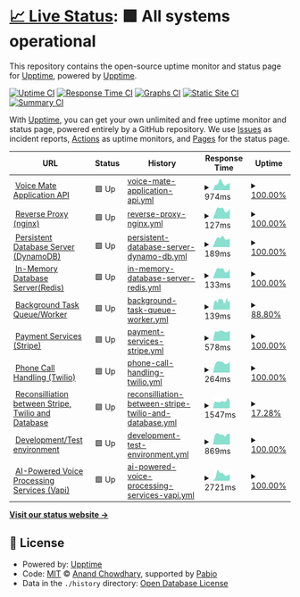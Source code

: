 # [📈 Live Status](https://demo.upptime.js.org): <!--live status--> **🟩 All systems operational**

This repository contains the open-source uptime monitor and status page for [Upptime](https://upptime.js.org), powered by [Upptime](https://github.com/upptime/upptime).

[![Uptime CI](https://github.com/Voice-Mate/status-page/workflows/Uptime%20CI/badge.svg)](https://github.com/Voice-Mate/status-page/actions?query=workflow%3A%22Uptime+CI%22)
[![Response Time CI](https://github.com/Voice-Mate/status-page/workflows/Response%20Time%20CI/badge.svg)](https://github.com/Voice-Mate/status-page/actions?query=workflow%3A%22Response+Time+CI%22)
[![Graphs CI](https://github.com/Voice-Mate/status-page/workflows/Graphs%20CI/badge.svg)](https://github.com/Voice-Mate/status-page/actions?query=workflow%3A%22Graphs+CI%22)
[![Static Site CI](https://github.com/Voice-Mate/status-page/workflows/Static%20Site%20CI/badge.svg)](https://github.com/Voice-Mate/status-page/actions?query=workflow%3A%22Static+Site+CI%22)
[![Summary CI](https://github.com/Voice-Mate/status-page/workflows/Summary%20CI/badge.svg)](https://github.com/Voice-Mate/status-page/actions?query=workflow%3A%22Summary+CI%22)

With [Upptime](https://upptime.js.org), you can get your own unlimited and free uptime monitor and status page, powered entirely by a GitHub repository. We use [Issues](https://github.com/upptime/upptime/issues) as incident reports, [Actions](https://github.com/Voice-Mate/status-page/actions) as uptime monitors, and [Pages](https://demo.upptime.js.org) for the status page.

<!--start: status pages-->
<!-- This summary is generated by Upptime (https://github.com/upptime/upptime) -->
<!-- Do not edit this manually, your changes will be overwritten -->
<!-- prettier-ignore -->
| URL | Status | History | Response Time | Uptime |
| --- | ------ | ------- | ------------- | ------ |
| <img alt="" src="https://icons.duckduckgo.com/ip3/voicemate.nl.ico" height="13"> [Voice Mate Application API](https://voicemate.nl/fastapistatus) | 🟩 Up | [voice-mate-application-api.yml](https://github.com/Voice-Mate/status-page/commits/HEAD/history/voice-mate-application-api.yml) | <details><summary><img alt="Response time graph" src="./graphs/voice-mate-application-api/response-time-week.png" height="20"> 974ms</summary><br><a href="https://status.voicemate.nl/history/voice-mate-application-api"><img alt="Response time 768" src="https://img.shields.io/endpoint?url=https%3A%2F%2Fraw.githubusercontent.com%2FVoice-Mate%2Fstatus-page%2FHEAD%2Fapi%2Fvoice-mate-application-api%2Fresponse-time.json"></a><br><a href="https://status.voicemate.nl/history/voice-mate-application-api"><img alt="24-hour response time 886" src="https://img.shields.io/endpoint?url=https%3A%2F%2Fraw.githubusercontent.com%2FVoice-Mate%2Fstatus-page%2FHEAD%2Fapi%2Fvoice-mate-application-api%2Fresponse-time-day.json"></a><br><a href="https://status.voicemate.nl/history/voice-mate-application-api"><img alt="7-day response time 974" src="https://img.shields.io/endpoint?url=https%3A%2F%2Fraw.githubusercontent.com%2FVoice-Mate%2Fstatus-page%2FHEAD%2Fapi%2Fvoice-mate-application-api%2Fresponse-time-week.json"></a><br><a href="https://status.voicemate.nl/history/voice-mate-application-api"><img alt="30-day response time 946" src="https://img.shields.io/endpoint?url=https%3A%2F%2Fraw.githubusercontent.com%2FVoice-Mate%2Fstatus-page%2FHEAD%2Fapi%2Fvoice-mate-application-api%2Fresponse-time-month.json"></a><br><a href="https://status.voicemate.nl/history/voice-mate-application-api"><img alt="1-year response time 768" src="https://img.shields.io/endpoint?url=https%3A%2F%2Fraw.githubusercontent.com%2FVoice-Mate%2Fstatus-page%2FHEAD%2Fapi%2Fvoice-mate-application-api%2Fresponse-time-year.json"></a></details> | <details><summary><a href="https://status.voicemate.nl/history/voice-mate-application-api">100.00%</a></summary><a href="https://status.voicemate.nl/history/voice-mate-application-api"><img alt="All-time uptime 99.99%" src="https://img.shields.io/endpoint?url=https%3A%2F%2Fraw.githubusercontent.com%2FVoice-Mate%2Fstatus-page%2FHEAD%2Fapi%2Fvoice-mate-application-api%2Fuptime.json"></a><br><a href="https://status.voicemate.nl/history/voice-mate-application-api"><img alt="24-hour uptime 100.00%" src="https://img.shields.io/endpoint?url=https%3A%2F%2Fraw.githubusercontent.com%2FVoice-Mate%2Fstatus-page%2FHEAD%2Fapi%2Fvoice-mate-application-api%2Fuptime-day.json"></a><br><a href="https://status.voicemate.nl/history/voice-mate-application-api"><img alt="7-day uptime 100.00%" src="https://img.shields.io/endpoint?url=https%3A%2F%2Fraw.githubusercontent.com%2FVoice-Mate%2Fstatus-page%2FHEAD%2Fapi%2Fvoice-mate-application-api%2Fuptime-week.json"></a><br><a href="https://status.voicemate.nl/history/voice-mate-application-api"><img alt="30-day uptime 100.00%" src="https://img.shields.io/endpoint?url=https%3A%2F%2Fraw.githubusercontent.com%2FVoice-Mate%2Fstatus-page%2FHEAD%2Fapi%2Fvoice-mate-application-api%2Fuptime-month.json"></a><br><a href="https://status.voicemate.nl/history/voice-mate-application-api"><img alt="1-year uptime 99.99%" src="https://img.shields.io/endpoint?url=https%3A%2F%2Fraw.githubusercontent.com%2FVoice-Mate%2Fstatus-page%2FHEAD%2Fapi%2Fvoice-mate-application-api%2Fuptime-year.json"></a></details>
| <img alt="" src="https://icons.duckduckgo.com/ip3/voicemate.nl.ico" height="13"> [Reverse Proxy (nginx)](https://voicemate.nl/healthcheck) | 🟩 Up | [reverse-proxy-nginx.yml](https://github.com/Voice-Mate/status-page/commits/HEAD/history/reverse-proxy-nginx.yml) | <details><summary><img alt="Response time graph" src="./graphs/reverse-proxy-nginx/response-time-week.png" height="20"> 127ms</summary><br><a href="https://status.voicemate.nl/history/reverse-proxy-nginx"><img alt="Response time 118" src="https://img.shields.io/endpoint?url=https%3A%2F%2Fraw.githubusercontent.com%2FVoice-Mate%2Fstatus-page%2FHEAD%2Fapi%2Freverse-proxy-nginx%2Fresponse-time.json"></a><br><a href="https://status.voicemate.nl/history/reverse-proxy-nginx"><img alt="24-hour response time 95" src="https://img.shields.io/endpoint?url=https%3A%2F%2Fraw.githubusercontent.com%2FVoice-Mate%2Fstatus-page%2FHEAD%2Fapi%2Freverse-proxy-nginx%2Fresponse-time-day.json"></a><br><a href="https://status.voicemate.nl/history/reverse-proxy-nginx"><img alt="7-day response time 127" src="https://img.shields.io/endpoint?url=https%3A%2F%2Fraw.githubusercontent.com%2FVoice-Mate%2Fstatus-page%2FHEAD%2Fapi%2Freverse-proxy-nginx%2Fresponse-time-week.json"></a><br><a href="https://status.voicemate.nl/history/reverse-proxy-nginx"><img alt="30-day response time 118" src="https://img.shields.io/endpoint?url=https%3A%2F%2Fraw.githubusercontent.com%2FVoice-Mate%2Fstatus-page%2FHEAD%2Fapi%2Freverse-proxy-nginx%2Fresponse-time-month.json"></a><br><a href="https://status.voicemate.nl/history/reverse-proxy-nginx"><img alt="1-year response time 118" src="https://img.shields.io/endpoint?url=https%3A%2F%2Fraw.githubusercontent.com%2FVoice-Mate%2Fstatus-page%2FHEAD%2Fapi%2Freverse-proxy-nginx%2Fresponse-time-year.json"></a></details> | <details><summary><a href="https://status.voicemate.nl/history/reverse-proxy-nginx">100.00%</a></summary><a href="https://status.voicemate.nl/history/reverse-proxy-nginx"><img alt="All-time uptime 100.00%" src="https://img.shields.io/endpoint?url=https%3A%2F%2Fraw.githubusercontent.com%2FVoice-Mate%2Fstatus-page%2FHEAD%2Fapi%2Freverse-proxy-nginx%2Fuptime.json"></a><br><a href="https://status.voicemate.nl/history/reverse-proxy-nginx"><img alt="24-hour uptime 100.00%" src="https://img.shields.io/endpoint?url=https%3A%2F%2Fraw.githubusercontent.com%2FVoice-Mate%2Fstatus-page%2FHEAD%2Fapi%2Freverse-proxy-nginx%2Fuptime-day.json"></a><br><a href="https://status.voicemate.nl/history/reverse-proxy-nginx"><img alt="7-day uptime 100.00%" src="https://img.shields.io/endpoint?url=https%3A%2F%2Fraw.githubusercontent.com%2FVoice-Mate%2Fstatus-page%2FHEAD%2Fapi%2Freverse-proxy-nginx%2Fuptime-week.json"></a><br><a href="https://status.voicemate.nl/history/reverse-proxy-nginx"><img alt="30-day uptime 100.00%" src="https://img.shields.io/endpoint?url=https%3A%2F%2Fraw.githubusercontent.com%2FVoice-Mate%2Fstatus-page%2FHEAD%2Fapi%2Freverse-proxy-nginx%2Fuptime-month.json"></a><br><a href="https://status.voicemate.nl/history/reverse-proxy-nginx"><img alt="1-year uptime 100.00%" src="https://img.shields.io/endpoint?url=https%3A%2F%2Fraw.githubusercontent.com%2FVoice-Mate%2Fstatus-page%2FHEAD%2Fapi%2Freverse-proxy-nginx%2Fuptime-year.json"></a></details>
| <img alt="" src="https://icons.duckduckgo.com/ip3/voicemate.nl.ico" height="13"> [Persistent Database Server (DynamoDB)](https://voicemate.nl/databasestatus) | 🟩 Up | [persistent-database-server-dynamo-db.yml](https://github.com/Voice-Mate/status-page/commits/HEAD/history/persistent-database-server-dynamo-db.yml) | <details><summary><img alt="Response time graph" src="./graphs/persistent-database-server-dynamo-db/response-time-week.png" height="20"> 189ms</summary><br><a href="https://status.voicemate.nl/history/persistent-database-server-dynamo-db"><img alt="Response time 180" src="https://img.shields.io/endpoint?url=https%3A%2F%2Fraw.githubusercontent.com%2FVoice-Mate%2Fstatus-page%2FHEAD%2Fapi%2Fpersistent-database-server-dynamo-db%2Fresponse-time.json"></a><br><a href="https://status.voicemate.nl/history/persistent-database-server-dynamo-db"><img alt="24-hour response time 148" src="https://img.shields.io/endpoint?url=https%3A%2F%2Fraw.githubusercontent.com%2FVoice-Mate%2Fstatus-page%2FHEAD%2Fapi%2Fpersistent-database-server-dynamo-db%2Fresponse-time-day.json"></a><br><a href="https://status.voicemate.nl/history/persistent-database-server-dynamo-db"><img alt="7-day response time 189" src="https://img.shields.io/endpoint?url=https%3A%2F%2Fraw.githubusercontent.com%2FVoice-Mate%2Fstatus-page%2FHEAD%2Fapi%2Fpersistent-database-server-dynamo-db%2Fresponse-time-week.json"></a><br><a href="https://status.voicemate.nl/history/persistent-database-server-dynamo-db"><img alt="30-day response time 172" src="https://img.shields.io/endpoint?url=https%3A%2F%2Fraw.githubusercontent.com%2FVoice-Mate%2Fstatus-page%2FHEAD%2Fapi%2Fpersistent-database-server-dynamo-db%2Fresponse-time-month.json"></a><br><a href="https://status.voicemate.nl/history/persistent-database-server-dynamo-db"><img alt="1-year response time 180" src="https://img.shields.io/endpoint?url=https%3A%2F%2Fraw.githubusercontent.com%2FVoice-Mate%2Fstatus-page%2FHEAD%2Fapi%2Fpersistent-database-server-dynamo-db%2Fresponse-time-year.json"></a></details> | <details><summary><a href="https://status.voicemate.nl/history/persistent-database-server-dynamo-db">100.00%</a></summary><a href="https://status.voicemate.nl/history/persistent-database-server-dynamo-db"><img alt="All-time uptime 99.99%" src="https://img.shields.io/endpoint?url=https%3A%2F%2Fraw.githubusercontent.com%2FVoice-Mate%2Fstatus-page%2FHEAD%2Fapi%2Fpersistent-database-server-dynamo-db%2Fuptime.json"></a><br><a href="https://status.voicemate.nl/history/persistent-database-server-dynamo-db"><img alt="24-hour uptime 100.00%" src="https://img.shields.io/endpoint?url=https%3A%2F%2Fraw.githubusercontent.com%2FVoice-Mate%2Fstatus-page%2FHEAD%2Fapi%2Fpersistent-database-server-dynamo-db%2Fuptime-day.json"></a><br><a href="https://status.voicemate.nl/history/persistent-database-server-dynamo-db"><img alt="7-day uptime 100.00%" src="https://img.shields.io/endpoint?url=https%3A%2F%2Fraw.githubusercontent.com%2FVoice-Mate%2Fstatus-page%2FHEAD%2Fapi%2Fpersistent-database-server-dynamo-db%2Fuptime-week.json"></a><br><a href="https://status.voicemate.nl/history/persistent-database-server-dynamo-db"><img alt="30-day uptime 100.00%" src="https://img.shields.io/endpoint?url=https%3A%2F%2Fraw.githubusercontent.com%2FVoice-Mate%2Fstatus-page%2FHEAD%2Fapi%2Fpersistent-database-server-dynamo-db%2Fuptime-month.json"></a><br><a href="https://status.voicemate.nl/history/persistent-database-server-dynamo-db"><img alt="1-year uptime 99.99%" src="https://img.shields.io/endpoint?url=https%3A%2F%2Fraw.githubusercontent.com%2FVoice-Mate%2Fstatus-page%2FHEAD%2Fapi%2Fpersistent-database-server-dynamo-db%2Fuptime-year.json"></a></details>
| <img alt="" src="https://icons.duckduckgo.com/ip3/voicemate.nl.ico" height="13"> [In-Memory Database Server(Redis)](https://voicemate.nl/redisstatus) | 🟩 Up | [in-memory-database-server-redis.yml](https://github.com/Voice-Mate/status-page/commits/HEAD/history/in-memory-database-server-redis.yml) | <details><summary><img alt="Response time graph" src="./graphs/in-memory-database-server-redis/response-time-week.png" height="20"> 133ms</summary><br><a href="https://status.voicemate.nl/history/in-memory-database-server-redis"><img alt="Response time 230" src="https://img.shields.io/endpoint?url=https%3A%2F%2Fraw.githubusercontent.com%2FVoice-Mate%2Fstatus-page%2FHEAD%2Fapi%2Fin-memory-database-server-redis%2Fresponse-time.json"></a><br><a href="https://status.voicemate.nl/history/in-memory-database-server-redis"><img alt="24-hour response time 103" src="https://img.shields.io/endpoint?url=https%3A%2F%2Fraw.githubusercontent.com%2FVoice-Mate%2Fstatus-page%2FHEAD%2Fapi%2Fin-memory-database-server-redis%2Fresponse-time-day.json"></a><br><a href="https://status.voicemate.nl/history/in-memory-database-server-redis"><img alt="7-day response time 133" src="https://img.shields.io/endpoint?url=https%3A%2F%2Fraw.githubusercontent.com%2FVoice-Mate%2Fstatus-page%2FHEAD%2Fapi%2Fin-memory-database-server-redis%2Fresponse-time-week.json"></a><br><a href="https://status.voicemate.nl/history/in-memory-database-server-redis"><img alt="30-day response time 502" src="https://img.shields.io/endpoint?url=https%3A%2F%2Fraw.githubusercontent.com%2FVoice-Mate%2Fstatus-page%2FHEAD%2Fapi%2Fin-memory-database-server-redis%2Fresponse-time-month.json"></a><br><a href="https://status.voicemate.nl/history/in-memory-database-server-redis"><img alt="1-year response time 230" src="https://img.shields.io/endpoint?url=https%3A%2F%2Fraw.githubusercontent.com%2FVoice-Mate%2Fstatus-page%2FHEAD%2Fapi%2Fin-memory-database-server-redis%2Fresponse-time-year.json"></a></details> | <details><summary><a href="https://status.voicemate.nl/history/in-memory-database-server-redis">100.00%</a></summary><a href="https://status.voicemate.nl/history/in-memory-database-server-redis"><img alt="All-time uptime 99.99%" src="https://img.shields.io/endpoint?url=https%3A%2F%2Fraw.githubusercontent.com%2FVoice-Mate%2Fstatus-page%2FHEAD%2Fapi%2Fin-memory-database-server-redis%2Fuptime.json"></a><br><a href="https://status.voicemate.nl/history/in-memory-database-server-redis"><img alt="24-hour uptime 100.00%" src="https://img.shields.io/endpoint?url=https%3A%2F%2Fraw.githubusercontent.com%2FVoice-Mate%2Fstatus-page%2FHEAD%2Fapi%2Fin-memory-database-server-redis%2Fuptime-day.json"></a><br><a href="https://status.voicemate.nl/history/in-memory-database-server-redis"><img alt="7-day uptime 100.00%" src="https://img.shields.io/endpoint?url=https%3A%2F%2Fraw.githubusercontent.com%2FVoice-Mate%2Fstatus-page%2FHEAD%2Fapi%2Fin-memory-database-server-redis%2Fuptime-week.json"></a><br><a href="https://status.voicemate.nl/history/in-memory-database-server-redis"><img alt="30-day uptime 99.96%" src="https://img.shields.io/endpoint?url=https%3A%2F%2Fraw.githubusercontent.com%2FVoice-Mate%2Fstatus-page%2FHEAD%2Fapi%2Fin-memory-database-server-redis%2Fuptime-month.json"></a><br><a href="https://status.voicemate.nl/history/in-memory-database-server-redis"><img alt="1-year uptime 99.99%" src="https://img.shields.io/endpoint?url=https%3A%2F%2Fraw.githubusercontent.com%2FVoice-Mate%2Fstatus-page%2FHEAD%2Fapi%2Fin-memory-database-server-redis%2Fuptime-year.json"></a></details>
| <img alt="" src="https://icons.duckduckgo.com/ip3/voicemate.nl.ico" height="13"> [Background Task Queue/Worker](https://voicemate.nl/failed_tasks) | 🟩 Up | [background-task-queue-worker.yml](https://github.com/Voice-Mate/status-page/commits/HEAD/history/background-task-queue-worker.yml) | <details><summary><img alt="Response time graph" src="./graphs/background-task-queue-worker/response-time-week.png" height="20"> 139ms</summary><br><a href="https://status.voicemate.nl/history/background-task-queue-worker"><img alt="Response time 128" src="https://img.shields.io/endpoint?url=https%3A%2F%2Fraw.githubusercontent.com%2FVoice-Mate%2Fstatus-page%2FHEAD%2Fapi%2Fbackground-task-queue-worker%2Fresponse-time.json"></a><br><a href="https://status.voicemate.nl/history/background-task-queue-worker"><img alt="24-hour response time 102" src="https://img.shields.io/endpoint?url=https%3A%2F%2Fraw.githubusercontent.com%2FVoice-Mate%2Fstatus-page%2FHEAD%2Fapi%2Fbackground-task-queue-worker%2Fresponse-time-day.json"></a><br><a href="https://status.voicemate.nl/history/background-task-queue-worker"><img alt="7-day response time 139" src="https://img.shields.io/endpoint?url=https%3A%2F%2Fraw.githubusercontent.com%2FVoice-Mate%2Fstatus-page%2FHEAD%2Fapi%2Fbackground-task-queue-worker%2Fresponse-time-week.json"></a><br><a href="https://status.voicemate.nl/history/background-task-queue-worker"><img alt="30-day response time 137" src="https://img.shields.io/endpoint?url=https%3A%2F%2Fraw.githubusercontent.com%2FVoice-Mate%2Fstatus-page%2FHEAD%2Fapi%2Fbackground-task-queue-worker%2Fresponse-time-month.json"></a><br><a href="https://status.voicemate.nl/history/background-task-queue-worker"><img alt="1-year response time 128" src="https://img.shields.io/endpoint?url=https%3A%2F%2Fraw.githubusercontent.com%2FVoice-Mate%2Fstatus-page%2FHEAD%2Fapi%2Fbackground-task-queue-worker%2Fresponse-time-year.json"></a></details> | <details><summary><a href="https://status.voicemate.nl/history/background-task-queue-worker">88.80%</a></summary><a href="https://status.voicemate.nl/history/background-task-queue-worker"><img alt="All-time uptime 77.33%" src="https://img.shields.io/endpoint?url=https%3A%2F%2Fraw.githubusercontent.com%2FVoice-Mate%2Fstatus-page%2FHEAD%2Fapi%2Fbackground-task-queue-worker%2Fuptime.json"></a><br><a href="https://status.voicemate.nl/history/background-task-queue-worker"><img alt="24-hour uptime 100.00%" src="https://img.shields.io/endpoint?url=https%3A%2F%2Fraw.githubusercontent.com%2FVoice-Mate%2Fstatus-page%2FHEAD%2Fapi%2Fbackground-task-queue-worker%2Fuptime-day.json"></a><br><a href="https://status.voicemate.nl/history/background-task-queue-worker"><img alt="7-day uptime 88.80%" src="https://img.shields.io/endpoint?url=https%3A%2F%2Fraw.githubusercontent.com%2FVoice-Mate%2Fstatus-page%2FHEAD%2Fapi%2Fbackground-task-queue-worker%2Fuptime-week.json"></a><br><a href="https://status.voicemate.nl/history/background-task-queue-worker"><img alt="30-day uptime 76.57%" src="https://img.shields.io/endpoint?url=https%3A%2F%2Fraw.githubusercontent.com%2FVoice-Mate%2Fstatus-page%2FHEAD%2Fapi%2Fbackground-task-queue-worker%2Fuptime-month.json"></a><br><a href="https://status.voicemate.nl/history/background-task-queue-worker"><img alt="1-year uptime 77.33%" src="https://img.shields.io/endpoint?url=https%3A%2F%2Fraw.githubusercontent.com%2FVoice-Mate%2Fstatus-page%2FHEAD%2Fapi%2Fbackground-task-queue-worker%2Fuptime-year.json"></a></details>
| <img alt="" src="https://icons.duckduckgo.com/ip3/voicemate.nl.ico" height="13"> [Payment Services (Stripe)](https://voicemate.nl/stripestatus) | 🟩 Up | [payment-services-stripe.yml](https://github.com/Voice-Mate/status-page/commits/HEAD/history/payment-services-stripe.yml) | <details><summary><img alt="Response time graph" src="./graphs/payment-services-stripe/response-time-week.png" height="20"> 578ms</summary><br><a href="https://status.voicemate.nl/history/payment-services-stripe"><img alt="Response time 534" src="https://img.shields.io/endpoint?url=https%3A%2F%2Fraw.githubusercontent.com%2FVoice-Mate%2Fstatus-page%2FHEAD%2Fapi%2Fpayment-services-stripe%2Fresponse-time.json"></a><br><a href="https://status.voicemate.nl/history/payment-services-stripe"><img alt="24-hour response time 547" src="https://img.shields.io/endpoint?url=https%3A%2F%2Fraw.githubusercontent.com%2FVoice-Mate%2Fstatus-page%2FHEAD%2Fapi%2Fpayment-services-stripe%2Fresponse-time-day.json"></a><br><a href="https://status.voicemate.nl/history/payment-services-stripe"><img alt="7-day response time 578" src="https://img.shields.io/endpoint?url=https%3A%2F%2Fraw.githubusercontent.com%2FVoice-Mate%2Fstatus-page%2FHEAD%2Fapi%2Fpayment-services-stripe%2Fresponse-time-week.json"></a><br><a href="https://status.voicemate.nl/history/payment-services-stripe"><img alt="30-day response time 573" src="https://img.shields.io/endpoint?url=https%3A%2F%2Fraw.githubusercontent.com%2FVoice-Mate%2Fstatus-page%2FHEAD%2Fapi%2Fpayment-services-stripe%2Fresponse-time-month.json"></a><br><a href="https://status.voicemate.nl/history/payment-services-stripe"><img alt="1-year response time 534" src="https://img.shields.io/endpoint?url=https%3A%2F%2Fraw.githubusercontent.com%2FVoice-Mate%2Fstatus-page%2FHEAD%2Fapi%2Fpayment-services-stripe%2Fresponse-time-year.json"></a></details> | <details><summary><a href="https://status.voicemate.nl/history/payment-services-stripe">100.00%</a></summary><a href="https://status.voicemate.nl/history/payment-services-stripe"><img alt="All-time uptime 99.99%" src="https://img.shields.io/endpoint?url=https%3A%2F%2Fraw.githubusercontent.com%2FVoice-Mate%2Fstatus-page%2FHEAD%2Fapi%2Fpayment-services-stripe%2Fuptime.json"></a><br><a href="https://status.voicemate.nl/history/payment-services-stripe"><img alt="24-hour uptime 100.00%" src="https://img.shields.io/endpoint?url=https%3A%2F%2Fraw.githubusercontent.com%2FVoice-Mate%2Fstatus-page%2FHEAD%2Fapi%2Fpayment-services-stripe%2Fuptime-day.json"></a><br><a href="https://status.voicemate.nl/history/payment-services-stripe"><img alt="7-day uptime 100.00%" src="https://img.shields.io/endpoint?url=https%3A%2F%2Fraw.githubusercontent.com%2FVoice-Mate%2Fstatus-page%2FHEAD%2Fapi%2Fpayment-services-stripe%2Fuptime-week.json"></a><br><a href="https://status.voicemate.nl/history/payment-services-stripe"><img alt="30-day uptime 99.96%" src="https://img.shields.io/endpoint?url=https%3A%2F%2Fraw.githubusercontent.com%2FVoice-Mate%2Fstatus-page%2FHEAD%2Fapi%2Fpayment-services-stripe%2Fuptime-month.json"></a><br><a href="https://status.voicemate.nl/history/payment-services-stripe"><img alt="1-year uptime 99.99%" src="https://img.shields.io/endpoint?url=https%3A%2F%2Fraw.githubusercontent.com%2FVoice-Mate%2Fstatus-page%2FHEAD%2Fapi%2Fpayment-services-stripe%2Fuptime-year.json"></a></details>
| <img alt="" src="https://icons.duckduckgo.com/ip3/voicemate.nl.ico" height="13"> [Phone Call Handling (Twilio)](https://voicemate.nl/twiliostatus) | 🟩 Up | [phone-call-handling-twilio.yml](https://github.com/Voice-Mate/status-page/commits/HEAD/history/phone-call-handling-twilio.yml) | <details><summary><img alt="Response time graph" src="./graphs/phone-call-handling-twilio/response-time-week.png" height="20"> 264ms</summary><br><a href="https://status.voicemate.nl/history/phone-call-handling-twilio"><img alt="Response time 292" src="https://img.shields.io/endpoint?url=https%3A%2F%2Fraw.githubusercontent.com%2FVoice-Mate%2Fstatus-page%2FHEAD%2Fapi%2Fphone-call-handling-twilio%2Fresponse-time.json"></a><br><a href="https://status.voicemate.nl/history/phone-call-handling-twilio"><img alt="24-hour response time 224" src="https://img.shields.io/endpoint?url=https%3A%2F%2Fraw.githubusercontent.com%2FVoice-Mate%2Fstatus-page%2FHEAD%2Fapi%2Fphone-call-handling-twilio%2Fresponse-time-day.json"></a><br><a href="https://status.voicemate.nl/history/phone-call-handling-twilio"><img alt="7-day response time 264" src="https://img.shields.io/endpoint?url=https%3A%2F%2Fraw.githubusercontent.com%2FVoice-Mate%2Fstatus-page%2FHEAD%2Fapi%2Fphone-call-handling-twilio%2Fresponse-time-week.json"></a><br><a href="https://status.voicemate.nl/history/phone-call-handling-twilio"><img alt="30-day response time 276" src="https://img.shields.io/endpoint?url=https%3A%2F%2Fraw.githubusercontent.com%2FVoice-Mate%2Fstatus-page%2FHEAD%2Fapi%2Fphone-call-handling-twilio%2Fresponse-time-month.json"></a><br><a href="https://status.voicemate.nl/history/phone-call-handling-twilio"><img alt="1-year response time 292" src="https://img.shields.io/endpoint?url=https%3A%2F%2Fraw.githubusercontent.com%2FVoice-Mate%2Fstatus-page%2FHEAD%2Fapi%2Fphone-call-handling-twilio%2Fresponse-time-year.json"></a></details> | <details><summary><a href="https://status.voicemate.nl/history/phone-call-handling-twilio">100.00%</a></summary><a href="https://status.voicemate.nl/history/phone-call-handling-twilio"><img alt="All-time uptime 99.99%" src="https://img.shields.io/endpoint?url=https%3A%2F%2Fraw.githubusercontent.com%2FVoice-Mate%2Fstatus-page%2FHEAD%2Fapi%2Fphone-call-handling-twilio%2Fuptime.json"></a><br><a href="https://status.voicemate.nl/history/phone-call-handling-twilio"><img alt="24-hour uptime 100.00%" src="https://img.shields.io/endpoint?url=https%3A%2F%2Fraw.githubusercontent.com%2FVoice-Mate%2Fstatus-page%2FHEAD%2Fapi%2Fphone-call-handling-twilio%2Fuptime-day.json"></a><br><a href="https://status.voicemate.nl/history/phone-call-handling-twilio"><img alt="7-day uptime 100.00%" src="https://img.shields.io/endpoint?url=https%3A%2F%2Fraw.githubusercontent.com%2FVoice-Mate%2Fstatus-page%2FHEAD%2Fapi%2Fphone-call-handling-twilio%2Fuptime-week.json"></a><br><a href="https://status.voicemate.nl/history/phone-call-handling-twilio"><img alt="30-day uptime 99.96%" src="https://img.shields.io/endpoint?url=https%3A%2F%2Fraw.githubusercontent.com%2FVoice-Mate%2Fstatus-page%2FHEAD%2Fapi%2Fphone-call-handling-twilio%2Fuptime-month.json"></a><br><a href="https://status.voicemate.nl/history/phone-call-handling-twilio"><img alt="1-year uptime 99.99%" src="https://img.shields.io/endpoint?url=https%3A%2F%2Fraw.githubusercontent.com%2FVoice-Mate%2Fstatus-page%2FHEAD%2Fapi%2Fphone-call-handling-twilio%2Fuptime-year.json"></a></details>
| <img alt="" src="https://icons.duckduckgo.com/ip3/voicemate.nl.ico" height="13"> [Reconsilliation between Stripe, Twilio and Database](https://voicemate.nl/databases_in_sync) | 🟩 Up | [reconsilliation-between-stripe-twilio-and-database.yml](https://github.com/Voice-Mate/status-page/commits/HEAD/history/reconsilliation-between-stripe-twilio-and-database.yml) | <details><summary><img alt="Response time graph" src="./graphs/reconsilliation-between-stripe-twilio-and-database/response-time-week.png" height="20"> 1547ms</summary><br><a href="https://status.voicemate.nl/history/reconsilliation-between-stripe-twilio-and-database"><img alt="Response time 1531" src="https://img.shields.io/endpoint?url=https%3A%2F%2Fraw.githubusercontent.com%2FVoice-Mate%2Fstatus-page%2FHEAD%2Fapi%2Freconsilliation-between-stripe-twilio-and-database%2Fresponse-time.json"></a><br><a href="https://status.voicemate.nl/history/reconsilliation-between-stripe-twilio-and-database"><img alt="24-hour response time 1476" src="https://img.shields.io/endpoint?url=https%3A%2F%2Fraw.githubusercontent.com%2FVoice-Mate%2Fstatus-page%2FHEAD%2Fapi%2Freconsilliation-between-stripe-twilio-and-database%2Fresponse-time-day.json"></a><br><a href="https://status.voicemate.nl/history/reconsilliation-between-stripe-twilio-and-database"><img alt="7-day response time 1547" src="https://img.shields.io/endpoint?url=https%3A%2F%2Fraw.githubusercontent.com%2FVoice-Mate%2Fstatus-page%2FHEAD%2Fapi%2Freconsilliation-between-stripe-twilio-and-database%2Fresponse-time-week.json"></a><br><a href="https://status.voicemate.nl/history/reconsilliation-between-stripe-twilio-and-database"><img alt="30-day response time 1431" src="https://img.shields.io/endpoint?url=https%3A%2F%2Fraw.githubusercontent.com%2FVoice-Mate%2Fstatus-page%2FHEAD%2Fapi%2Freconsilliation-between-stripe-twilio-and-database%2Fresponse-time-month.json"></a><br><a href="https://status.voicemate.nl/history/reconsilliation-between-stripe-twilio-and-database"><img alt="1-year response time 1531" src="https://img.shields.io/endpoint?url=https%3A%2F%2Fraw.githubusercontent.com%2FVoice-Mate%2Fstatus-page%2FHEAD%2Fapi%2Freconsilliation-between-stripe-twilio-and-database%2Fresponse-time-year.json"></a></details> | <details><summary><a href="https://status.voicemate.nl/history/reconsilliation-between-stripe-twilio-and-database">17.28%</a></summary><a href="https://status.voicemate.nl/history/reconsilliation-between-stripe-twilio-and-database"><img alt="All-time uptime 80.03%" src="https://img.shields.io/endpoint?url=https%3A%2F%2Fraw.githubusercontent.com%2FVoice-Mate%2Fstatus-page%2FHEAD%2Fapi%2Freconsilliation-between-stripe-twilio-and-database%2Fuptime.json"></a><br><a href="https://status.voicemate.nl/history/reconsilliation-between-stripe-twilio-and-database"><img alt="24-hour uptime 100.00%" src="https://img.shields.io/endpoint?url=https%3A%2F%2Fraw.githubusercontent.com%2FVoice-Mate%2Fstatus-page%2FHEAD%2Fapi%2Freconsilliation-between-stripe-twilio-and-database%2Fuptime-day.json"></a><br><a href="https://status.voicemate.nl/history/reconsilliation-between-stripe-twilio-and-database"><img alt="7-day uptime 17.28%" src="https://img.shields.io/endpoint?url=https%3A%2F%2Fraw.githubusercontent.com%2FVoice-Mate%2Fstatus-page%2FHEAD%2Fapi%2Freconsilliation-between-stripe-twilio-and-database%2Fuptime-week.json"></a><br><a href="https://status.voicemate.nl/history/reconsilliation-between-stripe-twilio-and-database"><img alt="30-day uptime 53.34%" src="https://img.shields.io/endpoint?url=https%3A%2F%2Fraw.githubusercontent.com%2FVoice-Mate%2Fstatus-page%2FHEAD%2Fapi%2Freconsilliation-between-stripe-twilio-and-database%2Fuptime-month.json"></a><br><a href="https://status.voicemate.nl/history/reconsilliation-between-stripe-twilio-and-database"><img alt="1-year uptime 80.03%" src="https://img.shields.io/endpoint?url=https%3A%2F%2Fraw.githubusercontent.com%2FVoice-Mate%2Fstatus-page%2FHEAD%2Fapi%2Freconsilliation-between-stripe-twilio-and-database%2Fuptime-year.json"></a></details>
| <img alt="" src="https://icons.duckduckgo.com/ip3/triage-voicemate-backend.sou81r6ngg1is.eu-central-1.cs.amazonlightsail.com.ico" height="13"> [Development/Test environment](https://triage-voicemate-backend.sou81r6ngg1is.eu-central-1.cs.amazonlightsail.com/fastapistatus) | 🟩 Up | [development-test-environment.yml](https://github.com/Voice-Mate/status-page/commits/HEAD/history/development-test-environment.yml) | <details><summary><img alt="Response time graph" src="./graphs/development-test-environment/response-time-week.png" height="20"> 869ms</summary><br><a href="https://status.voicemate.nl/history/development-test-environment"><img alt="Response time 2317" src="https://img.shields.io/endpoint?url=https%3A%2F%2Fraw.githubusercontent.com%2FVoice-Mate%2Fstatus-page%2FHEAD%2Fapi%2Fdevelopment-test-environment%2Fresponse-time.json"></a><br><a href="https://status.voicemate.nl/history/development-test-environment"><img alt="24-hour response time 760" src="https://img.shields.io/endpoint?url=https%3A%2F%2Fraw.githubusercontent.com%2FVoice-Mate%2Fstatus-page%2FHEAD%2Fapi%2Fdevelopment-test-environment%2Fresponse-time-day.json"></a><br><a href="https://status.voicemate.nl/history/development-test-environment"><img alt="7-day response time 869" src="https://img.shields.io/endpoint?url=https%3A%2F%2Fraw.githubusercontent.com%2FVoice-Mate%2Fstatus-page%2FHEAD%2Fapi%2Fdevelopment-test-environment%2Fresponse-time-week.json"></a><br><a href="https://status.voicemate.nl/history/development-test-environment"><img alt="30-day response time 848" src="https://img.shields.io/endpoint?url=https%3A%2F%2Fraw.githubusercontent.com%2FVoice-Mate%2Fstatus-page%2FHEAD%2Fapi%2Fdevelopment-test-environment%2Fresponse-time-month.json"></a><br><a href="https://status.voicemate.nl/history/development-test-environment"><img alt="1-year response time 2317" src="https://img.shields.io/endpoint?url=https%3A%2F%2Fraw.githubusercontent.com%2FVoice-Mate%2Fstatus-page%2FHEAD%2Fapi%2Fdevelopment-test-environment%2Fresponse-time-year.json"></a></details> | <details><summary><a href="https://status.voicemate.nl/history/development-test-environment">100.00%</a></summary><a href="https://status.voicemate.nl/history/development-test-environment"><img alt="All-time uptime 96.44%" src="https://img.shields.io/endpoint?url=https%3A%2F%2Fraw.githubusercontent.com%2FVoice-Mate%2Fstatus-page%2FHEAD%2Fapi%2Fdevelopment-test-environment%2Fuptime.json"></a><br><a href="https://status.voicemate.nl/history/development-test-environment"><img alt="24-hour uptime 100.00%" src="https://img.shields.io/endpoint?url=https%3A%2F%2Fraw.githubusercontent.com%2FVoice-Mate%2Fstatus-page%2FHEAD%2Fapi%2Fdevelopment-test-environment%2Fuptime-day.json"></a><br><a href="https://status.voicemate.nl/history/development-test-environment"><img alt="7-day uptime 100.00%" src="https://img.shields.io/endpoint?url=https%3A%2F%2Fraw.githubusercontent.com%2FVoice-Mate%2Fstatus-page%2FHEAD%2Fapi%2Fdevelopment-test-environment%2Fuptime-week.json"></a><br><a href="https://status.voicemate.nl/history/development-test-environment"><img alt="30-day uptime 99.52%" src="https://img.shields.io/endpoint?url=https%3A%2F%2Fraw.githubusercontent.com%2FVoice-Mate%2Fstatus-page%2FHEAD%2Fapi%2Fdevelopment-test-environment%2Fuptime-month.json"></a><br><a href="https://status.voicemate.nl/history/development-test-environment"><img alt="1-year uptime 96.44%" src="https://img.shields.io/endpoint?url=https%3A%2F%2Fraw.githubusercontent.com%2FVoice-Mate%2Fstatus-page%2FHEAD%2Fapi%2Fdevelopment-test-environment%2Fuptime-year.json"></a></details>
| <img alt="" src="https://icons.duckduckgo.com/ip3/status.vapi.ai.ico" height="13"> [AI-Powered Voice Processing Services (Vapi)](https://status.vapi.ai) | 🟩 Up | [ai-powered-voice-processing-services-vapi.yml](https://github.com/Voice-Mate/status-page/commits/HEAD/history/ai-powered-voice-processing-services-vapi.yml) | <details><summary><img alt="Response time graph" src="./graphs/ai-powered-voice-processing-services-vapi/response-time-week.png" height="20"> 2721ms</summary><br><a href="https://status.voicemate.nl/history/ai-powered-voice-processing-services-vapi"><img alt="Response time 1584" src="https://img.shields.io/endpoint?url=https%3A%2F%2Fraw.githubusercontent.com%2FVoice-Mate%2Fstatus-page%2FHEAD%2Fapi%2Fai-powered-voice-processing-services-vapi%2Fresponse-time.json"></a><br><a href="https://status.voicemate.nl/history/ai-powered-voice-processing-services-vapi"><img alt="24-hour response time 2044" src="https://img.shields.io/endpoint?url=https%3A%2F%2Fraw.githubusercontent.com%2FVoice-Mate%2Fstatus-page%2FHEAD%2Fapi%2Fai-powered-voice-processing-services-vapi%2Fresponse-time-day.json"></a><br><a href="https://status.voicemate.nl/history/ai-powered-voice-processing-services-vapi"><img alt="7-day response time 2721" src="https://img.shields.io/endpoint?url=https%3A%2F%2Fraw.githubusercontent.com%2FVoice-Mate%2Fstatus-page%2FHEAD%2Fapi%2Fai-powered-voice-processing-services-vapi%2Fresponse-time-week.json"></a><br><a href="https://status.voicemate.nl/history/ai-powered-voice-processing-services-vapi"><img alt="30-day response time 2919" src="https://img.shields.io/endpoint?url=https%3A%2F%2Fraw.githubusercontent.com%2FVoice-Mate%2Fstatus-page%2FHEAD%2Fapi%2Fai-powered-voice-processing-services-vapi%2Fresponse-time-month.json"></a><br><a href="https://status.voicemate.nl/history/ai-powered-voice-processing-services-vapi"><img alt="1-year response time 1584" src="https://img.shields.io/endpoint?url=https%3A%2F%2Fraw.githubusercontent.com%2FVoice-Mate%2Fstatus-page%2FHEAD%2Fapi%2Fai-powered-voice-processing-services-vapi%2Fresponse-time-year.json"></a></details> | <details><summary><a href="https://status.voicemate.nl/history/ai-powered-voice-processing-services-vapi">100.00%</a></summary><a href="https://status.voicemate.nl/history/ai-powered-voice-processing-services-vapi"><img alt="All-time uptime 99.36%" src="https://img.shields.io/endpoint?url=https%3A%2F%2Fraw.githubusercontent.com%2FVoice-Mate%2Fstatus-page%2FHEAD%2Fapi%2Fai-powered-voice-processing-services-vapi%2Fuptime.json"></a><br><a href="https://status.voicemate.nl/history/ai-powered-voice-processing-services-vapi"><img alt="24-hour uptime 100.00%" src="https://img.shields.io/endpoint?url=https%3A%2F%2Fraw.githubusercontent.com%2FVoice-Mate%2Fstatus-page%2FHEAD%2Fapi%2Fai-powered-voice-processing-services-vapi%2Fuptime-day.json"></a><br><a href="https://status.voicemate.nl/history/ai-powered-voice-processing-services-vapi"><img alt="7-day uptime 100.00%" src="https://img.shields.io/endpoint?url=https%3A%2F%2Fraw.githubusercontent.com%2FVoice-Mate%2Fstatus-page%2FHEAD%2Fapi%2Fai-powered-voice-processing-services-vapi%2Fuptime-week.json"></a><br><a href="https://status.voicemate.nl/history/ai-powered-voice-processing-services-vapi"><img alt="30-day uptime 96.84%" src="https://img.shields.io/endpoint?url=https%3A%2F%2Fraw.githubusercontent.com%2FVoice-Mate%2Fstatus-page%2FHEAD%2Fapi%2Fai-powered-voice-processing-services-vapi%2Fuptime-month.json"></a><br><a href="https://status.voicemate.nl/history/ai-powered-voice-processing-services-vapi"><img alt="1-year uptime 99.36%" src="https://img.shields.io/endpoint?url=https%3A%2F%2Fraw.githubusercontent.com%2FVoice-Mate%2Fstatus-page%2FHEAD%2Fapi%2Fai-powered-voice-processing-services-vapi%2Fuptime-year.json"></a></details>

<!--end: status pages-->

[**Visit our status website →**](https://demo.upptime.js.org)

## 📄 License

- Powered by: [Upptime](https://github.com/upptime/upptime)
- Code: [MIT](./LICENSE) © [Anand Chowdhary](https://anandchowdhary.com), supported by [Pabio](https://pabio.com)
- Data in the `./history` directory: [Open Database License](https://opendatacommons.org/licenses/odbl/1-0/)
